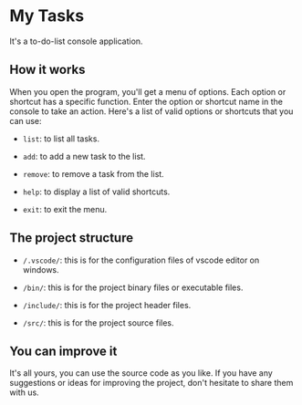 # My Tasks
It's a to-do-list console application.

## How it works
When you open the program, you'll get a menu of options. Each option or shortcut has a specific function. Enter the option or shortcut name in the console to take an action. Here's a list of valid options or shortcuts that you can use:
- `list`: to list all tasks.

- `add`: to add a new task to the list.

- `remove`: to remove a task from the list.

- `help`: to display a list of valid shortcuts.

- `exit`: to exit the menu.

## The project structure
- `/.vscode/`: this is for the configuration files of vscode editor on windows.

- `/bin/`: this is for the project binary files or executable files.

- `/include/`: this is for the project header files.

- `/src/`: this is for the project source files.

## You can improve it
It's all yours, you can use the source code as you like. If you have any suggestions or ideas for improving the project, don't hesitate to share them with us.

